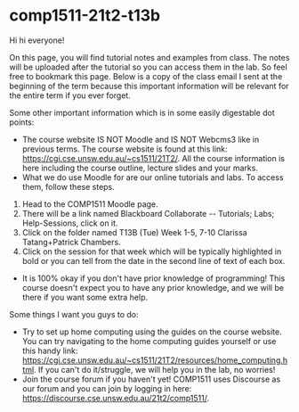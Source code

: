 # comp1511-21t2-t13b

Hi hi everyone!

On this page, you will find tutorial notes and examples from class. The notes will be uploaded after the tutorial so you can access them in the lab. So feel free to bookmark this page. Below is a copy of the class email I sent at the beginning of the term because this important information will be relevant for the entire term if you ever forget.

Some other important information which is in some easily digestable dot points:

- The course website IS NOT Moodle and IS NOT Webcms3 like in previous terms. The course website is found at this link: https://cgi.cse.unsw.edu.au/~cs1511/21T2/. All the course information is here including the course outline, lecture slides and your marks.
- What we do use Moodle for are our online tutorials and labs. To access them, follow these steps.
1. Head to the COMP1511 Moodle page.
2. There will be a link named Blackboard Collaborate -- Tutorials; Labs; Help-Sessions, click on it. 
3. Click on the folder named T13B (Tue) Week 1-5, 7-10 Clarissa Tatang+Patrick Chambers.
4. Click on the session for that week which will be typically highlighted in bold or you can tell from the date in the second line of text of each box.
- It is 100% okay if you don't have prior knowledge of programming! This course doesn't expect you to have any prior knowledge, and we will be there if you want some extra help.

Some things I want you guys to do:

- Try to set up home computing using the guides on the course website. You can try navigating to the home computing guides yourself or use this handy link: https://cgi.cse.unsw.edu.au/~cs1511/21T2/resources/home_computing.html. If you can't do it/struggle, we will help you in the lab, no worries!
- Join the course forum if you haven't yet! COMP1511 uses Discourse as our forum and you can join by logging in here: https://discourse.cse.unsw.edu.au/21t2/comp1511/. 

